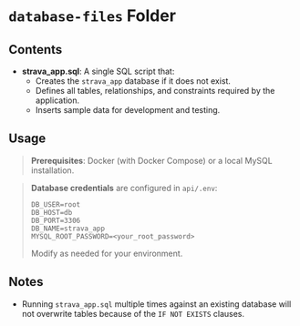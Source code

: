 # `database-files` Folder
## Contents

- **strava_app.sql**: A single SQL script that:
  - Creates the `strava_app` database if it does not exist.
  - Defines all tables, relationships, and constraints required by the application.
  - Inserts sample data for development and testing.

## Usage

> **Prerequisites**: Docker (with Docker Compose) or a local MySQL installation.

> **Database credentials** are configured in `api/.env`:
> ```env
> DB_USER=root
> DB_HOST=db
> DB_PORT=3306
> DB_NAME=strava_app
> MYSQL_ROOT_PASSWORD=<your_root_password>
> ```
>
> Modify as needed for your environment.

## Notes

- Running `strava_app.sql` multiple times against an existing database will not overwrite tables because of the `IF NOT EXISTS` clauses.